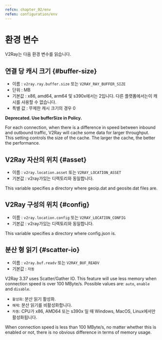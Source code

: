 ```yaml
---
refcn: chapter_02/env
refen: configuration/env
---
```


# 환경 변수

V2Ray는 다음 환경 변수를 읽습니다.

## 연결 당 캐시 크기 {#buffer-size}

* 이름 : `v2ray.ray.buffer.size` 또는 `V2RAY_RAY_BUFFER_SIZE`
* 단위 : MB
* 기본값 : x86, amd64, arm64 및 s390x에서는 2입니다. 다른 플랫폼에서는이 캐시를 사용할 수 없습니다.
* 특별 값 : 무제한 캐시 크기의 경우 0

**Deprecated. Use bufferSize in Policy.**

For each connection, when there is a difference in speed between inbound and outbound traffic, V2Ray will cache some data for larger throughput. This setting controls the size of the cache. The larger the cache, the better the performance.

## V2Ray 자산의 위치 {#asset}

* 이름 : `v2ray.location.asset` 또는 `V2RAY_LOCATION_ASSET`
* 기본값 : v2ray가있는 디렉토리와 동일합니다.

This variable specifies a directory where geoip.dat and geosite.dat files are.

## V2Ray 구성의 위치 {#config}

* 이름 : `v2ray.location.config` 또는 `V2RAY_LOCATION_CONFIG`
* 기본값 : v2ray가있는 디렉토리와 동일합니다.

This variable specifies a directory where config.json is.

## 분산 형 읽기 {#scatter-io}

* 이름 : `v2ray.buf.readv` 또는 `V2RAY_BUF_READV`
* 기본값 : `자동`

V2Ray 3.37 uses Scatter/Gather IO. This feature will use less memory when connection speed is over 100 MByte/s. Possible values are: `auto`, `enable` and `disable`.

* `활성화`: 분산 읽기 활성화.
* `해제`: 분산 읽기를 비활성화합니다.
* `자동`: CPU가 x86, AMD64 또는 s390x 일 때 Windows, MacOS, Linux에서만 활성화됩니다.

When connection speed is less than 100 MByte/s, no matter whether this is enabled or not, there is no obvious difference in terms of memory usage.